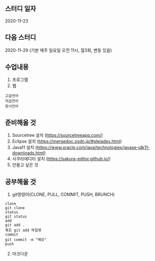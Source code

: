 스터디 일자
------
2020-11-23

다음 스터디
-----
2020-11-29 (기본 매주 일요일 오전 11시, 월3회, 변동 있음)

수업내용
-------
1. 프로그램
2. 웹
```
고급언어
저급언어
원시언어
```
준비해올 것
-------
1. Sourcetree 설치 (https://sourcetreeapp.com/)
2. Eclipse 설치 (https://mergedoc.osdn.jp/#pleiades.html)
3. Java11 설치 (https://www.oracle.com/java/technologies/javase-jdk11-downloads.html)
4. 사쿠라에디터 설치 (https://sakura-editor.github.io/)
5. 만들고 싶은 것

공부해올 것
--------

1. git명령어(CLONE, PULL, COMMIT, PUSH, BRUNCH)
```
clone
git clone
status
git status
add
git add . 
혹은 git add 파일명
commit
git commit -m "메모"
push
```

2. 마크다운

